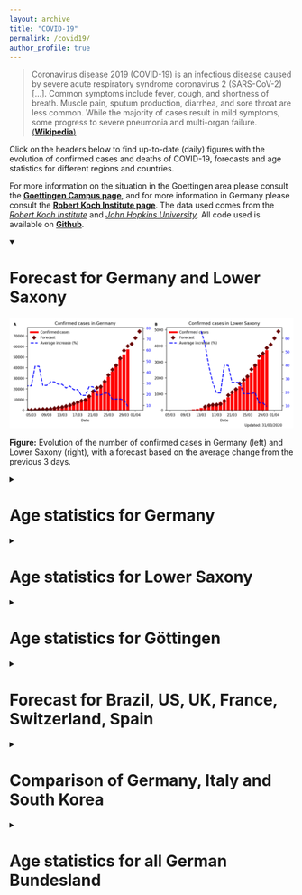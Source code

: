 ```yaml
---
layout: archive
title: "COVID-19"
permalink: /covid19/
author_profile: true
---
```


> Coronavirus disease 2019 (COVID-19) is an infectious disease caused by severe acute respiratory syndrome coronavirus 2 (SARS-CoV-2) [...]. Common symptoms include fever, cough, and shortness of breath. Muscle pain, sputum production, diarrhea, and sore throat are less common. While the majority of cases result in mild symptoms, some progress to severe pneumonia and multi-organ failure. [(**Wikipedia**)](https://en.wikipedia.org/wiki/Coronavirus_disease_2019)

Click on the headers below to find up-to-date (daily) figures with the evolution of confirmed cases and deaths of COVID-19, forecasts and age statistics for different regions and countries.

For more information on the situation in the Goettingen area please consult the [**Goettingen Campus page**](https://goettingen-campus.de/coronavirus), and for more information in Germany please consult the [**Robert Koch Institute page**](https://www.rki.de/EN/Home/homepage_node.html). The data used comes from the [*Robert Koch Institute*](https://corona.rki.de/) and [*John Hopkins University*](https://github.com/CSSEGISandData/COVID-19). All code used is available on [**Github**](https://github.com/joaopn/coronavirus_2020). 

<details open><summary><h1>Forecast for Germany and Lower Saxony</h1></summary>
	

<img src="https://raw.githubusercontent.com/joaopn/coronavirus_2020/master/plots/germany_local_pred_en.png"/>

<b>Figure:</b> Evolution of the number of confirmed cases in Germany (left) and Lower Saxony (right), with a forecast based on the average change from the previous 3 days.

</details>

<details><summary><h1>Age statistics for Germany</h1></summary>


<img src="https://raw.githubusercontent.com/joaopn/coronavirus_2020/master/plots/germany/age_germany.png"/>

<b>Figure:</b> Age statistics for Germany. 
<b>Top row:</b> Number of confirmed cases and deaths (left) and age distribution of cases (right). Dotted horizontal lines correspond to % of total population in that age group.
<b>Bottom row:</b>: Age distribution for senior citizens (60-79 and 80+ age groups) (left) and age distribution of deaths (right).


</details>

<details><summary><h1>Age statistics for Lower Saxony</h1></summary>


<img src="https://raw.githubusercontent.com/joaopn/coronavirus_2020/master/plots/germany/age_lowersaxony.png"/>

<b>Figure:</b> Age statistics for Lower Saxony. 
<b>Top row:</b> Number of confirmed cases and deaths (left) and age distribution of cases (right).
<b>Bottom row:</b>: Age distribution for senior citizens (60-79 and 80+ age groups) (left) and age distribution of deaths (right).

</details>


<details><summary><h1>Age statistics for Göttingen</h1></summary>


<img src="https://raw.githubusercontent.com/joaopn/coronavirus_2020/master/plots/germany/age_goettingen.png"/>

<b>Figure:</b> Age statistics for Göttingen. 
<b>Top row:</b> Number of confirmed cases and deaths (left) and age distribution of cases (right).
<b>Bottom row:</b>: Age distribution for senior citizens (60-79 and 80+ age groups) (left) and age distribution of deaths (right).


</details>

<details><summary><h1>Forecast for Brazil, US, UK, France, Switzerland, Spain</h1></summary>


Evolution of the number of confirmed cases in Brazil, United States, United Kingdom, France, Switzerland and Spain, with a forecast based on the average change from the previous 3 days. Up-to-date figures for all 193 countries with available data, and for number of deaths and new cases, are available <a href="https://github.com/joaopn/coronavirus_2020/tree/master/plots/johnhopkins"><u>here</u></a>.


<img src="https://raw.githubusercontent.com/joaopn/coronavirus_2020/master/plots/johnhopkins/brazil_confirmed.png"/>
<img src="https://raw.githubusercontent.com/joaopn/coronavirus_2020/master/plots/johnhopkins/us_confirmed.png"/>
<img src="https://raw.githubusercontent.com/joaopn/coronavirus_2020/master/plots/johnhopkins/united%20kingdom_confirmed.png"/>
<img src="https://raw.githubusercontent.com/joaopn/coronavirus_2020/master/plots/johnhopkins/france_confirmed.png"/>
<img src="https://raw.githubusercontent.com/joaopn/coronavirus_2020/master/plots/johnhopkins/switzerland_confirmed.png"/>
<img src="https://raw.githubusercontent.com/joaopn/coronavirus_2020/master/plots/johnhopkins/spain_confirmed.png"/>
</details>

<details><summary><h1>Comparison of Germany, Italy and South Korea</h1></summary>


<img src="https://raw.githubusercontent.com/joaopn/coronavirus_2020/master/plots/evolution_en.png"/>

<b>Figure:</b> Comparison of the evolution in cases and deaths in Germany, Italy and South Korea. Reported cases are aligned to days after the 100th case, and reported deaths are aligned to days after 1st death.


</details>

<details><summary><h1>Age statistics for all German Bundesland</h1></summary>


<img src="https://raw.githubusercontent.com/joaopn/coronavirus_2020/master/plots/germany/bundesland/baden-wuerttemberg.png"/>
<img src="https://raw.githubusercontent.com/joaopn/coronavirus_2020/master/plots/germany/bundesland/bayern.png"/>
<img src="https://raw.githubusercontent.com/joaopn/coronavirus_2020/master/plots/germany/bundesland/berlin.png"/>
<img src="https://raw.githubusercontent.com/joaopn/coronavirus_2020/master/plots/germany/bundesland/brandenburg.png"/>
<img src="https://raw.githubusercontent.com/joaopn/coronavirus_2020/master/plots/germany/bundesland/bremen.png"/>
<img src="https://raw.githubusercontent.com/joaopn/coronavirus_2020/master/plots/germany/bundesland/hamburg.png"/>
<img src="https://raw.githubusercontent.com/joaopn/coronavirus_2020/master/plots/germany/bundesland/mecklenburg-vorpommern.png"/>
<img src="https://raw.githubusercontent.com/joaopn/coronavirus_2020/master/plots/germany/bundesland/niedersachsen.png"/>
<img src="https://raw.githubusercontent.com/joaopn/coronavirus_2020/master/plots/germany/bundesland/nordrhein-westfalen.png"/>
<img src="https://raw.githubusercontent.com/joaopn/coronavirus_2020/master/plots/germany/bundesland/rheinland-pfalz.png"/>
<img src="https://raw.githubusercontent.com/joaopn/coronavirus_2020/master/plots/germany/bundesland/saarland.png"/>
<img src="https://raw.githubusercontent.com/joaopn/coronavirus_2020/master/plots/germany/bundesland/sachsen.png"/>
<img src="https://raw.githubusercontent.com/joaopn/coronavirus_2020/master/plots/germany/bundesland/sachsen-anhalt.png"/>
<img src="https://raw.githubusercontent.com/joaopn/coronavirus_2020/master/plots/germany/bundesland/schleswig-holstein.png"/>
<img src="https://raw.githubusercontent.com/joaopn/coronavirus_2020/master/plots/germany/bundesland/thueringen.png"/>


</details>
